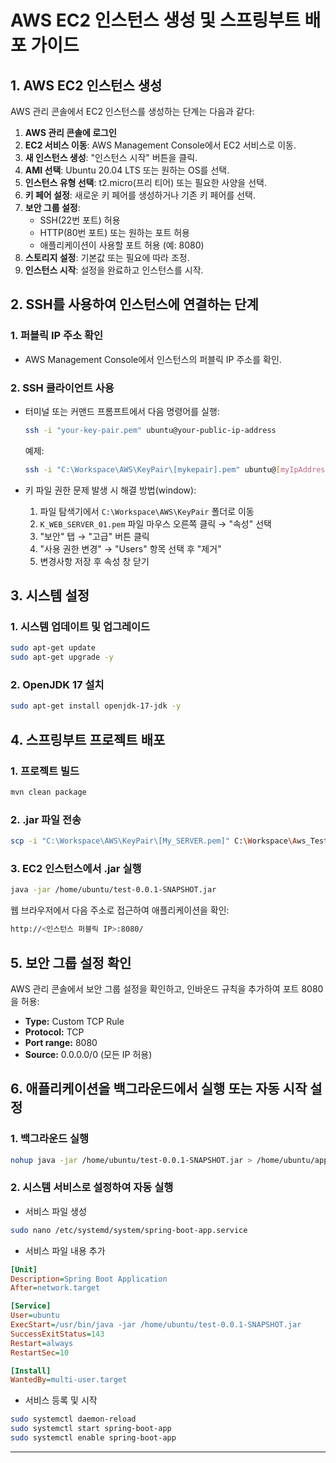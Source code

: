 # AWS EC2 인스턴스 생성 및 스프링부트 배포 가이드

## 1. AWS EC2 인스턴스 생성

AWS 관리 콘솔에서 EC2 인스턴스를 생성하는 단계는 다음과 같다:

1. **AWS 관리 콘솔에 로그인**
2. **EC2 서비스 이동**: AWS Management Console에서 EC2 서비스로 이동.
3. **새 인스턴스 생성**: "인스턴스 시작" 버튼을 클릭.
4. **AMI 선택**: Ubuntu 20.04 LTS 또는 원하는 OS를 선택.
5. **인스턴스 유형 선택**: t2.micro(프리 티어) 또는 필요한 사양을 선택.
6. **키 페어 설정**: 새로운 키 페어를 생성하거나 기존 키 페어를 선택.
7. **보안 그룹 설정**:
   - SSH(22번 포트) 허용
   - HTTP(80번 포트) 또는 원하는 포트 허용
   - 애플리케이션이 사용할 포트 허용 (예: 8080)
8. **스토리지 설정**: 기본값 또는 필요에 따라 조정.
9. **인스턴스 시작**: 설정을 완료하고 인스턴스를 시작.

## 2. SSH를 사용하여 인스턴스에 연결하는 단계

### 1. 퍼블릭 IP 주소 확인
   - AWS Management Console에서 인스턴스의 퍼블릭 IP 주소를 확인.

### 2. SSH 클라이언트 사용
- 터미널 또는 커맨드 프롬프트에서 다음 명령어를 실행:
    ```bash
    ssh -i "your-key-pair.pem" ubuntu@your-public-ip-address
    ```
    예제:
    ```bash
    ssh -i "C:\Workspace\AWS\KeyPair\[mykepair].pem" ubuntu@[myIpAddress]
    ```

- 키 파일 권한 문제 발생 시 해결 방법(window):
    1. 파일 탐색기에서 `C:\Workspace\AWS\KeyPair` 폴더로 이동
    2. `K_WEB_SERVER_01.pem` 파일 마우스 오른쪽 클릭 → "속성" 선택
    3. "보안" 탭 → "고급" 버튼 클릭
    4. "사용 권한 변경" → "Users" 항목 선택 후 "제거"
    5. 변경사항 저장 후 속성 창 닫기

## 3. 시스템 설정

### 1. 시스템 업데이트 및 업그레이드
```bash
sudo apt-get update
sudo apt-get upgrade -y
```

### 2. OpenJDK 17 설치
```bash
sudo apt-get install openjdk-17-jdk -y
```

## 4. 스프링부트 프로젝트 배포

### 1. 프로젝트 빌드
```cmd
mvn clean package
```

### 2. .jar 파일 전송
```bash
scp -i "C:\Workspace\AWS\KeyPair\[My_SERVER.pem]" C:\Workspace\Aws_Test_Project\target\[test-0.0.1-SNAPSHOT.jar] ubuntu@[MyIpAddress]:/home/ubuntu/
```

### 3. EC2 인스턴스에서 .jar 실행
```bash
java -jar /home/ubuntu/test-0.0.1-SNAPSHOT.jar
```

웹 브라우저에서 다음 주소로 접근하여 애플리케이션을 확인:
```bash
http://<인스턴스 퍼블릭 IP>:8080/
```

## 5. 보안 그룹 설정 확인

AWS 관리 콘솔에서 보안 그룹 설정을 확인하고, 인바운드 규칙을 추가하여 포트 8080을 허용:

- **Type:** Custom TCP Rule
- **Protocol:** TCP
- **Port range:** 8080
- **Source:** 0.0.0.0/0 (모든 IP 허용)

## 6. 애플리케이션을 백그라운드에서 실행 또는 자동 시작 설정

### 1. 백그라운드 실행
```bash
nohup java -jar /home/ubuntu/test-0.0.1-SNAPSHOT.jar > /home/ubuntu/app.log 2>&1 &
```

### 2. 시스템 서비스로 설정하여 자동 실행

- 서비스 파일 생성
```bash
sudo nano /etc/systemd/system/spring-boot-app.service
```

- 서비스 파일 내용 추가
```ini
[Unit]
Description=Spring Boot Application
After=network.target

[Service]
User=ubuntu
ExecStart=/usr/bin/java -jar /home/ubuntu/test-0.0.1-SNAPSHOT.jar
SuccessExitStatus=143
Restart=always
RestartSec=10

[Install]
WantedBy=multi-user.target
```

- 서비스 등록 및 시작
```bash
sudo systemctl daemon-reload
sudo systemctl start spring-boot-app
sudo systemctl enable spring-boot-app
```
---



